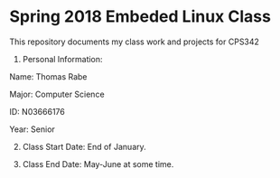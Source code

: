 # Spring 2018 Embeded Linux Class
This repository documents my class work and projects for CPS342
1. Personal Information:

Name: Thomas Rabe

Major: Computer Science

ID: N03666176

Year: Senior

2. Class Start Date: End of January.

3. Class End Date: May-June at some time.
